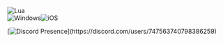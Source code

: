![Lua](https://img.shields.io/badge/lua-%232C2D72.svg?style=for-the-badge&logo=lua&logoColor=white)    
![Windows](https://img.shields.io/badge/Windows-0078D6?style=for-the-badge&logo=windows&logoColor=white)![iOS](https://img.shields.io/badge/iOS-000000?style=for-the-badge&logo=ios&logoColor=white)

[![Discord Presence](https://lanyard-profile-readme.vercel.app/api/747563740798386259?theme=light&bg=809ecf&animated=false&hideDiscrim=true&borderRadius=30px&idleMessage=Probably%20doing%20something%20else...)](https://discord.com/users/747563740798386259)
